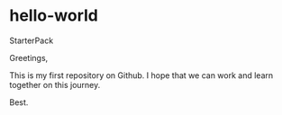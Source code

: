 # hello-world
StarterPack

Greetings,

This is my first repository on Github. I hope that we can work and learn together on this journey.

Best.
